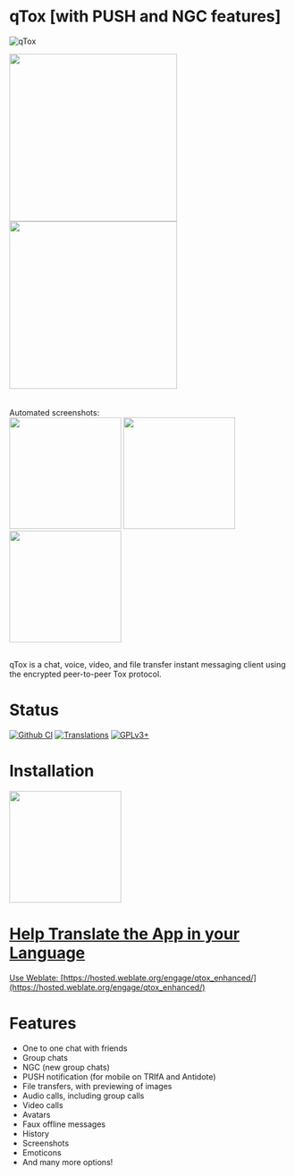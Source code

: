 # qTox [with PUSH and NGC features]

<img src="https://qtox.github.io/assets/imgs/logo_head.png" alt="qTox" />

<img src="https://raw.githubusercontent.com/Zoxcore/qTox_enhanced/zoxcore/push_notification/doc/screen01.png" width="300"></a>
<img src="https://raw.githubusercontent.com/Zoxcore/qTox_enhanced/zoxcore/push_notification/doc/screen02.png" width="300"></a>
<br><br><br>
Automated screenshots:<br>
<img src="https://github.com/Zoxcore/qTox_enhanced/releases/download/nightly/screenshot-macos.png" height="200"></a>
<img src="https://github.com/Zoxcore/qTox_enhanced/releases/download/nightly/screenshot-windows.png" height="200"></a>
<img src="https://github.com/Zoxcore/qTox_enhanced/releases/download/nightly/screenshot-linux.png" height="200"></a>

<br>
qTox is a chat, voice, video, and file transfer instant messaging client using
the encrypted peer-to-peer Tox protocol.

Status
=
[![Github CI](https://github.com/Zoxcore/qTox_enhanced/workflows/Build%2C%20test%2C%20and%20deploy/badge.svg)](https://github.com/Zoxcore/qTox_enhanced/actions?query=workflow%3A%22Build%2C%20test%2C%20and%20deploy%22)
[![Translations](https://hosted.weblate.org/widgets/qtox_enhanced/-/svg-badge.svg)](https://hosted.weblate.org/engage/qtox_enhanced/)
<a href="https://github.com/Zoxcore/qTox_enhanced/blob/master/LICENSE">
<img src="https://img.shields.io/badge/license-GPLv3%2B-blue.svg" alt="GPLv3+" />
</a>

Installation
=
<a href="https://github.com/Zoxcore/qTox_enhanced/releases/tag/nightly"><img src="https://raw.githubusercontent.com/Zoxcore/qTox_enhanced/zoxcore/push_notification/doc/on_github.png" width="200">

Help Translate the App in your Language
=
Use Weblate:
[https://hosted.weblate.org/engage/qtox_enhanced/](https://hosted.weblate.org/engage/qtox_enhanced/)

Features
=

- One to one chat with friends
- Group chats
- NGC (new group chats)
- PUSH notification (for mobile on TRIfA and Antidote)
- File transfers, with previewing of images
- Audio calls, including group calls
- Video calls
- Avatars
- Faux offline messages
- History
- Screenshots
- Emoticons
- And many more options!



